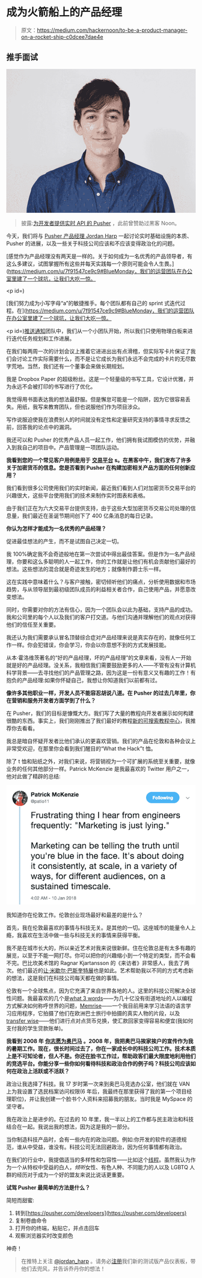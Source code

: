 # 成为火箭船上的产品经理

> 原文：<https://medium.com/hackernoon/to-be-a-product-manager-on-a-rocket-ship-c0dcee7dae4e>

## 推手面试

![](img/b4a24f1b7dc0c1b4db948fe2c8846aa7.png)

> 披露:[为开发者提供实时 API 的 Pusher](https://goo.gl/52hnDL) ，此前曾赞助过黑客 Noon。

今天，我们将与 [Pusher 产品经理 Jordan Harp](https://www.linkedin.com/in/jordaneharp/) 一起讨论实时基础设施的本质、Pusher 的进展，以及一些关于科技公司应该和不应该变得政治化的问题。

[感觉作为产品经理没有两天是一样的。关于如何成为一名优秀的产品领导者，有这么多建议，试图掌握所有这些并每天实践每一个原则可能会令人生畏。](https://medium.com/u/7f91547ce9c9#BlueMonday，我们的运营团队在办公室里建了一个球坑，让我们大吃一惊。</p><p id=)

[我们努力成为小写字母“a”的敏捷推手。每个团队都有自己的 sprint 式迭代过程。在](https://medium.com/u/7f91547ce9c9#BlueMonday，我们的运营团队在办公室里建了一个球坑，让我们大吃一惊。</p><p id=)[推送通知](https://goo.gl/JnXez6)团队中，我们从一个小团队开始，所以我们只使用物理白板来进行迭代任务规划和工作进展。

在我们每两周一次的计划会议上推着它进进出出有点滑稽，但实际写卡片保证了我们会讨论工作实际需要什么，而不是让它成长为我们永远不会完成的卡片的无尽数字荒地。当然，我们还有一个董事会来做长期规划。

我是 Dropbox Paper 的超级粉丝。这是一个轻量级的书写工具，它设计优雅，并为永远不会被打印的书写进行了优化。

我觉得用书面表达我的想法最舒服。但是懈怠可能是一个陷阱，因为它很容易丢失。用纸，我写来教育团队，但也说服他们作为项目涉众。

写作说服迫使我在浪费别人的时间就没有定性和定量研究支持的事情寻求反馈之前，回答我的论点中的漏洞。

我还可以和 Pusher 的优秀产品人员一起工作，他们拥有我试图模仿的优势，并融入到我自己的项目中。产品管理是一项团队运动。

**我看到您的一个常见客户用例是用于** [**交易平台**](https://pusher.com/use-cases/realtime-trading) **s。在黑客中午，我们发布了许多关于加密货币的信息。您是否看到 Pusher 在构建加密相关产品方面的任何创新应用？**

我们看到很多公司使用我们的实时新闻，最近我们看到人们对加密货币交易平台的兴趣很大，这些平台使用我们的技术来制作实时图表和表格。

由于我们正在为六大交易平台提供支持，由于这些大型加密货币交易公司处理的信息量，我们最近在圣诞节期间创下了 400 亿条消息的每日记录。

**你认为怎样才能成为一名优秀的产品经理？**

促进最佳想法的产生，而不是试图自己决定一切。

我 100%确定我不会奇迹般地在第一次尝试中得出最佳答案。但是作为一名产品经理，你要和这么多聪明的人一起工作，你的工作就是让他们有机会贡献他们最好的想法。这些想法的混合就是奇迹发生的地方；就像制作爵士乐一样。

这在实践中意味着什么？与客户接触，密切倾听他们的痛点，分析使用数据和市场趋势，与从领导层到最初级团队成员的利益相关者合作，自己使用产品，并愿意改变想法。

同时，你需要对你的方法有信心，因为一个团队会以此为基础，支持产品的成功。我和公司里的每个人以及我们的客户打交道。与他们沟通并理解他们的观点对获得他们的信任至关重要。

我还认为我们需要承认冒名顶替综合症对产品经理来说是真实存在的，就像任何工作一样。你会犯错误，你会学习，你会以你意想不到的方式发展技能。

从本·霍洛维茨著名的“好的产品经理，坏的产品经理”的文章来看，没有人一开始就是好的产品经理。没关系，我相信我们需要鼓励更多的人——不管有没有计算机科学背景——去寻找他们的产品管理之路，因为这是一份有意义又有趣的工作！有抱负的产品经理:如果你怀疑自己，我想让你知道我们以前都有过。

**像许多其他职业一样，开发人员不能容忍胡说八道。在 Pusher 的过去几年里，你在营销和服务开发者方面学到了什么？**

在 Pusher，我们的目标是慷慨大方。我们写了大量的教程向开发者展示如何构建很酷的东西。事实上，我们刚刚推出了我们最好的教程[新的可搜索教程中心](https://goo.gl/WB9DyN)，我推荐你去看看。

我总是暗自怀疑开发者比他们承认的更喜欢营销。我们的产品在伦敦和各种会议上非常受欢迎，在那里你会看到我们醒目的“What the Hack”t 恤。

除了 t 恤和贴纸之外，对我们来说，将营销视为一个可扩展的系统至关重要，就像业务的任何其他部分一样。Patrick McKenzie 是我最喜欢的 Twitter 用户之一，他对此做了精辟的总结:

![](img/8514772277bb2eb064af2caf95aa9e76.png)

我知道你在伦敦工作。伦敦创业现场最好和最差的是什么？

首先，我在伦敦最喜欢的事情与科技无关。是其他的一切。这座城市的能量令人上瘾，我喜欢在生活中做一些与科技无关的事情来获得平衡。

我不是在城市长大的，所以亲近艺术对我来说很新鲜。住在伦敦总是有太多有趣的展览，以至于不能一网打尽。你可以把你的兴趣缩小到一个特定的类型，而不会看不完。巴比坎美术馆的 Ragnar Kjartansson 的《来访者》非常感人，我去了两次。他们最近的[让·米歇尔·巴斯奎特展](https://www.barbican.org.uk/whats-on/2017/event/basquiat-boom-for-real)也是如此。艺术帮助我以不同的方式考虑新的想法，这是我们在科技公司每天都在做的事情。

伦敦有一个全球焦点，因为它充满了来自世界各地的人。这里的科技公司解决全球性问题。我最喜欢的几个是[what 3 words](https://what3words.com/?ref=hackernoon)——为几十亿没有街道地址的人以编程方式解决如何称呼世界的问题，[Memrise](https://www.memrise.com/?ref=hackernoon.com)——一个我目前用来学习法语的语言学习应用程序，它拍摄了他们在欧洲巴士旅行中拍摄的真实人物的片段，以及[transfer wise](https://transferwise.com/us/?ref=hackernoon.com)——他们进行点对点货币兑换，使汇款回家变得容易和便宜(我如何支付我的学生贷款账单)。

**我看到 2008 年** [**你志愿为奥巴马**](https://twitter.com/jordan_harp/status/967505873437380608) **。2008 年，我把奥巴马挨家挨户的宣传作为我的暑期工作。现在，很长时间过去了，你在一家成长中的科技公司工作。技术本质上是不可知论者，但人不是。你还在脸书工作过，帮助政客们最大限度地利用他们的竞选平台。你能分享一些你如何看待科技和政治合作的例子吗？科技公司应该如何在政治上活跃或不活跃？**

政治让我选择了科技。我 17 岁时第一次来到奥巴马竞选办公室，他们就在 VAN 上为我设置了选民档案访问权限(6 年后，我最终在那里获得了我的第一个项目经理职位)，并让我创建一个脸书个人资料来招募我的朋友。当时我是 MySpace 的坚守者。

我在政治上是进步的。在过去的 10 年里，我一半以上的工作都与民主政治和科技结合在一起。我说出我的想法，因为这是我的一部分。

当你制造科技产品时，会有一些内在的政治问题。例如:你开发的软件的道德规范，谁从中受益，谁没有。科技公司无法回避政治，因为任何事情都有政治。

在我们的行业中，我提倡适当的多样性和包容性——比如这个[线程](https://twitter.com/jordan_harp/status/894488280615591937)。虽然我认为作为一个从特权中受益的白人，*倾听*女性、有色人种、不同能力的人以及 LGBTQ 人群的经历对于成为一个好的盟友来说比说话更重要。

**试驾 Pusher 最简单的方法是什么？**

简短而甜蜜:

1.  转到[https://pusher.com/developers](https://pusher.com/developers)
2.  复制卷曲命令
3.  打开你的终端，粘贴它，并点击回车
4.  观察浏览器实时改变颜色

神奇！

> 在推特上关注 [@jordan_harp](https://twitter.com/jordan_harp) 。请务必[注册](https://goo.gl/EXH5FA)我们新的测试版产品仪表板，带他们去兜风，并告诉乔丹你的想法！